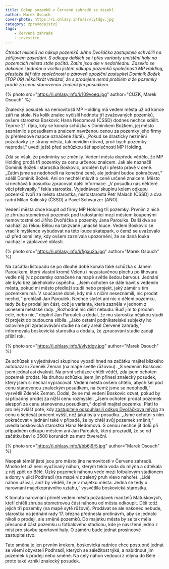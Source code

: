 ```yaml
---
title: Odkup pozemků v Červené zahradě se zasekl
author: Marek Osouch
cover-photo: https://i.ohlasy.info/i/vlytdgv.jpg
category: zpravodajství
tags:
    - červená zahrada
    - investice
---
```


*Čtrnáct milionů na nákup pozemků Jiřího Dvořáčka zastupitelé schválili na zářijovém zasedání. S odkupy dalších se i přes varianty umístění haly na pozemcích města stále počítá. Zatím jsou ale v nedohlednu. Zaseklo se dokonce i jednání o vcelku jistém odkupu pozemků společnosti MP Holding, přestože šéf této společnosti a zároveň opoziční zastupitel Dominik Božek (TOP 09) několikrát vzkázal, že s prodejem nemá problém a že pozemky prodá za cenu stanovenou znaleckým posudkem.*

{% photo src="https://i.ohlasy.info/i/109yoeq.jpg" author="ČÚZK, Marek Osouch" %}

Znalecký posudek na nemovitosti MP Holding má vedení města už od konce září na stole. Na kolik znalec vyčíslil hodnotu tří zvažovaných pozemků, ovšem starostka Boskovic Hana Nedomová (ČSSD) dodnes nechce sdělit. Teprve 21. října, kdy se konala schůzka s Dominikem Božkem, jej město seznámilo s posudkem a znalcem navrženou cenou za pozemky jeho firmy (v přehledové mapce označené žlutě). „Pokud se drasticky nezmění požadavky ze strany města, tak nevidím důvod, proč bych pozemky neprodal,“ uvedl ještě před schůzkou šéf společnosti MP Holding.

Zdá se však, že podmínky se změnily. Vedení města dopředu vědělo, že MP Holding prodá tři pozemky za cenu určenou znalcem. Jak ale naznačil Dominik Božek i starostka Boskovic, problém byl i přesto právě v ceně. „Zatím jsme se nedohodli na konečné ceně, ale jednání budou pokračovat,“ sdělil Dominik Božek. Ani on nechtěl mluvit o ceně určené znalcem. Město si nechává k posudku zpracovat další informace. „V posudku nás některé věci překvapily,“ řekla starostka. Vyjednávací skupinu kolem odkupu pozemků tvoří za město starostka, místostarosta Petr Malach (ČSSD) a dva radní Milan Kolínský (ČSSD) a Pavel Schwarzer (ANO).

Vedení města chce koupit od firmy MP Holding tři pozemky. Prvním z nich je zhruba stometrový pozemek pod trafostanicí mezi městem koupenými nemovitostmi od Jiřího Dvořáčka a pozemky Jana Paroulka. Další dva se nachází za řekou Bělou na takzvané junácké louce. Vedení Boskovic se vrací k myšlence vybudovat na této louce skatepark, o čemž se uvažovalo už před osmi lety, kdy ovšem zaznívala upozornění, že se daná louka nachází v záplavové oblasti.

{% photo src="https://i.ohlasy.info/i/fjgxu2a.jpg" author="Marek Osouch" %}

Na začátku listopadu se po dlouhé době konala také schůzka s Janem Paroulkem, který vlastní kromě Velenu i nezastavěnou plochu po lihovaru vedle něj (viz pozemky označené na mapě světle šedou barvou). Jednání ale bylo bez jakéhokoliv úspěchu. „Jsem ochoten se dále bavit s vedením města, pokud mi město předloží studii nebo projekt, jaký záměr s tím pozemkem má. V současné době, kdy mě s ničím neseznámili, nic prodat nechci,“ prohlásil Jan Paroulek. Nechce slyšet ani nic o dělení pozemku, tedy že by prodal jen část, což je varianta, která zazněla v jednom z usnesení městské rady. „Rozhodně nic dělit nebudu. Buď jim to prodám celé, nebo nic,“ doplnil Jan Paroulek a dodal, že mu starostka nějakou studii či projekt do budoucna slíbila. „Jako ostatní podnikatelské subjekty ho oslovíme při zpracovávání studie na celý areál Červené zahrady,“ informovala boskovická starostka a dodala, že zpracování studie zadají příští rok.

{% photo src="https://i.ohlasy.info/i/vlytdgv.jpg" author="Marek Osouch" %}

Ze schůzek s vyjednávací skupinou vypadl hned na začátku majitel blízkého autobazaru Zdeněk Zeman (na mapě světle růžovou). „S vedením Boskovic jsem jednal asi dvakrát. Na první schůzce chtěli vědět, zda jsem ochoten pozemek prodat. Na druhou schůzku jsem jim přinesl znalecký posudek, který jsem si nechal vypracovat. Vedení města ovšem chtělo, abych šel pod cenu stanovenou znaleckým posudkem, na čemž jsme se nedohodli,“ vysvětlil Zdeněk Zeman. Dodal, že se má vedení Boskovic ozvat, pokud by si případný prodej za nižší cenu rozmyslel. „Jsem ochoten prodat pozemek alespoň za cenu stanovenou posudkem,“ doplnil majitel pozemku. Platí to pro něj zvlášť poté, kdy [zastupitelé odsouhlasili odkup Dvořáčkova mlýna](/clanky/2015/10/dvorackuv-mlyn.html) za cenu o šedesát procent vyšší, než jaká byla v posudku. „Jsme ochotni s ním pokračovat v jednání také v případě, že by chtěl svůj pozemek směnit,“ uvedla boskovická starostka Hana Nedomová. S cenou nechce jít dolů při případném odkupu městem ani Jan Paroulek, který prozradil, že se od začátku baví o 3500 korunách za metr čtvereční.

{% photo src="https://i.ohlasy.info/i/bb6j9r5.jpg" author="Marek Osouch" %}

Naopak téměř jisté jsou pro město jiné nemovitosti v Červené zahradě. Mnoho let už není využívaný náhon, kterým tekla voda do mlýna a odtékala z něj zpět do Bělé. Úzký pozemek náhonu vede mezi fotbalovým stadionem a domy v ulici Podhradí (na mapě viz zelený pruh vlevo nahoře). „Lidé náhon užívají, aniž by věděli, že je v majetku města. Jedná se tedy o narovnání majetkoprávního vztahu,“ vysvětlila boskovická starostka.

K tomuto narovnání přiměl vedení města požadavek manželů Matuškových, kteří chtěli zhruba stometrovou část náhonu od města odkoupit. Dělí totiž jejich tři pozemky (na mapě sytě růžové). Prodávat se ale nakonec nebude, starostka na jednání rady 17. března přednesla protinávrh, aby se jednalo nikoli o prodeji, ale směně pozemků. Do majetku města by se tak měla přesunout část pozemku u fotbalového stadionu, kde je navržené jedno z míst pro stavbu sportovní haly. O záměru bude jednat prosincové zastupitelstvo. 

Tato směna je jen prvním krokem, boskovická radnice chce postupně jednat se všemi obyvateli Podhradí, kterých se záležitost týká, a nabídnout jim pozemek k prodeji nebo směně. Na celý náhon vedoucí z mlýna do Bělé proto také vznikl znalecký posudek.
